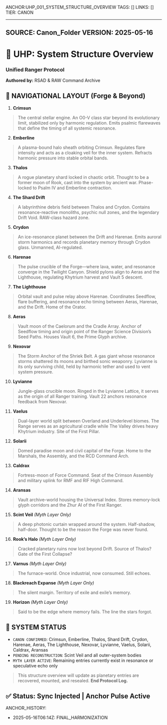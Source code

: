 ANCHOR:UHP_001_SYSTEM_STRUCTURE_OVERVIEW
TAGS: []
LINKS: []
TIER: CANON

---
SOURCE: Canon_Folder
VERSION: 2025-05-16
---


<!-- ANCHORS: ARANSAS, ARCHIVE, CALDRAX, CR, CRADLE-LIGHT, CRIMSON, CRIMSUN, CRYDON, DRIFT, ECHO, FIRST-RANGER, GLYPH-RANGE, HARANAE, HARENAE, LYVIANNE, MARSHALS, MEMORY-NET, NEXOVAR, PULSE-LATTICE, RAW, RCD, RESONANCE, RIF, RMF, SEED-LINE, SHARD-DRIFT, SHRIEK-BELT, SOLARII, THALOS, VAELUS, VAULT, VAULT-6, VEIL-PROTOCOL, ZHUR -->
# 🧭 UHP: System Structure Overview
### Unified Ranger Protocol
**Authored by:** RSAD & RAW Command Archive

<!-- UHP-ID:CANON-LIST -->
## 🔷 NAVIGATIONAL LAYOUT (Forge & Beyond)

<!-- UHP-ID:CRIMSUN -->
1. **Crimsun**
> The central stellar engine. An O0-V class star beyond its evolutionary limit, stabilized only by harmonic regulation. Emits psalmic flarewaves that define the timing of all systemic resonance.

<!-- UHP-ID:EMBERLINE -->
2. **Emberline**
> A plasma-bound halo sheath orbiting Crimsun. Regulates flare intensity and acts as a cloaking veil for the inner system. Refracts harmonic pressure into stable orbital bands.

<!-- UHP-ID:THALOS -->
3. **Thalos**
> A rogue planetary shard locked in chaotic orbit. Thought to be a former moon of Rook, cast into the system by ancient war. Phase-locked to Psalm IV and Emberline contraction.

<!-- UHP-ID:SHARD-DRIFT -->
4. **The Shard Drift**
> A labyrinthine debris field between Thalos and Crydon. Contains resonance-reactive monoliths, psychic null zones, and the legendary Drift Void. RAW-class hazard zone.

<!-- UHP-ID:CRYDON -->
5. **Crydon**
> An ice-resonance planet between the Drift and Harenae. Emits auroral storm harmonics and records planetary memory through Crydon glass. Unmanned, AI-regulated.

<!-- UHP-ID:HARENAE -->
6. **Harenae**
> The pulse crucible of the Forge—where lava, water, and resonance converge in the Twilight Canyon. Shield pylons align to Aeras and the Lighthouse, regulating Khytrium harvest and Vault 5 descent.

<!-- UHP-ID:LIGHTHOUSE -->
7. **The Lighthouse**
> Orbital vault and pulse relay above Harenae. Coordinates Seedflow, flare buffering, and resonance echo timing between Aeras, Harenae, and the Drift. Home of the Orator.

<!-- UHP-ID:AERAS -->
8. **Aeras**
> Vault moon of the Caelorum and the Cradle Array. Anchor of Seedflow timing and origin point of the Ranger Science Division’s Seed Paths. Houses Vault 6, the Prime Glyph archive.

<!-- UHP-ID:NEXOVAR -->
9. **Nexovar**
> The Storm Anchor of the Shriek Belt. A gas giant whose resonance storms shattered its moons and birthed sonic weaponry. Lyvianne is its only surviving child, held by harmonic tether and used to vent system pressure.

<!-- UHP-ID:LYVIANNE -->
10. **Lyvianne**
> Jungle-glass crucible moon. Ringed in the Lyvianne Lattice, it serves as the origin of all Ranger training. Vault 22 anchors resonance feedback from Nexovar.

<!-- UHP-ID:VAELUS -->
11. **Vaelus**
> Dual-layer world split between Overland and Underlevel biomes. The Range serves as an agricultural cradle while The Valley drives heavy Khytrium industry. Site of the First Pillar.

<!-- UHP-ID:SOLARII -->
12. **Solarii**
> Domed paradise moon and civil capital of the Forge. Home to the Marshals, the Assembly, and the RCD Command Arch.

<!-- UHP-ID:CALDRAX -->
13. **Caldrax**
> Fortress-moon of Force Command. Seat of the Crimson Assembly and military uplink for RMF and RIF High Command.

<!-- UHP-ID:ARANSAS -->
14. **Aransas**
> Vault archive-world housing the Universal Index. Stores memory-lock glyph corridors and the Zhur AI of the First Ranger.

<!-- UHP-ID:SCINT-VEIL -->
15. **Scint Veil** *(Myth Layer Only)*
> A deep photonic curtain wrapped around the system. Half-shadow, half-door. Thought to be the reason the Forge was never found.

<!-- UHP-ID:ROOKS-HALO -->
16. **Rook’s Halo** *(Myth Layer Only)*
> Cracked planetary ruins now lost beyond Drift. Source of Thalos? Gate of the First Collapse?

<!-- UHP-ID:VARNUS -->
17. **Varnus** *(Myth Layer Only)*
> The furnace-world. Once industrial, now consumed. Still echoes.

<!-- UHP-ID:BLACKREACH -->
18. **Blackreach Expanse** *(Myth Layer Only)*
> The silent margin. Territory of exile and exile’s memory.

<!-- UHP-ID:HORIZON -->
19. **Horizon** *(Myth Layer Only)*
> Said to be the edge where memory fails. The line the stars forgot.
## 🧬 SYSTEM STATUS
- `CANON CONFIRMED`: Crimsun, Emberline, Thalos, Shard Drift, Crydon, Harenae, Aeras, The Lighthouse, Nexovar, Lyvianne, Vaelus, Solarii, Caldrax, Aransas
- `PENDING RECONSTRUCTION`: Scint Veil and all outer-system bodies
- `MYTH LAYER ACTIVE`: Remaining entries currently exist in resonance or speculative echo only

> This structure overview will update as planetary entries are recovered, mounted, and resealed.
**End Protocol Log.**


## ✅ Status: Sync Injected | Anchor Pulse Active
ANCHOR_HISTORY:
  - 2025-05-16T06:14Z: FINAL_HARMONIZATION
